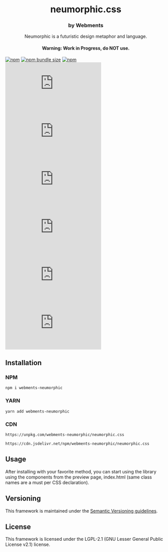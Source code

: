<p align="center">
  <h1 align="center">neumorphic.css</h1>
</p>

<h3 align="center">by Webments</h3>
<p align="center">Neumorphic is a futuristic design metaphor and language.</p>
<h4 align="center">Warning: Work in Progress, do NOT use.</h4>

[![npm](https://img.shields.io/npm/v/webments-neumorphic)](https://www.npmjs.com/package/webments-neumorphic)
[![npm bundle size](https://img.shields.io/bundlephobia/minzip/webments-neumorphic)](https://www.npmjs.com/package/webments-neumorphic)
[![npm](https://img.shields.io/npm/dt/webments-neumorphic)](https://www.npmjs.com/package/webments-neumorphic)
[![GitHub release (latest by date)](https://img.shields.io/github/v/release/webments/neumorphic.css)](https://github.com/Webments/neumorphic.css/releases)
[![GitHub](https://img.shields.io/github/license/webments/neumorphic.css)](https://github.com/Webments/neumorphic.css/blob/master/LICENSE)
[![GitHub commit activity](https://img.shields.io/github/commit-activity/m/webments/neumorphic.css)](https://github.com/Webments/neumorphic.css/commits/master)
[![GitHub contributors](https://img.shields.io/github/contributors/webments/neumorphic.css)](https://github.com/Webments/neumorphic.css/graphs/contributors)
[![GitHub stars](https://img.shields.io/github/stars/webments/neumorphic.css?style=social)](https://github.com/Webments/neumorphic.css)
[![GitHub forks](https://img.shields.io/github/forks/webments/neumorphic.css?style=social)](https://github.com/Webments/neumorphic.css/fork)

## Installation

### NPM

```
npm i webments-neumorphic
```

### YARN

```
yarn add webments-neumorphic
```

### CDN
```
https://unpkg.com/webments-neumorphic/neumorphic.css
```
```
https://cdn.jsdelivr.net/npm/webments-neumorphic/neumorphic.css
```

## Usage

After installing with your favorite method, you can start using the library using the components from the preview page, index.html (same class names are a must per CSS declaration).

## Versioning

This framework is maintained under the [Semantic Versioning guidelines](https://semver.org/).

## License

This framework is licensed under the LGPL-2.1 (GNU Lesser General Public License v2.1) license.
